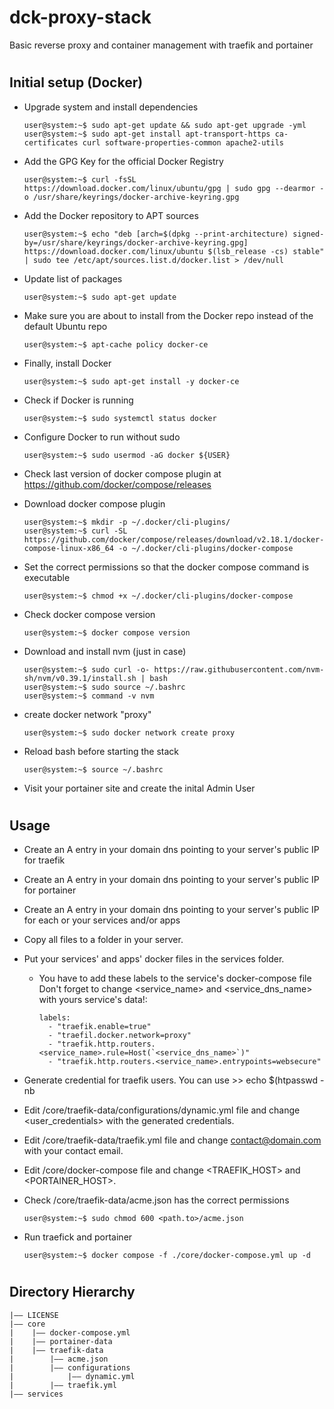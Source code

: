 dck-proxy-stack
===
Basic reverse proxy and container management with traefik and portainer

#

## Initial setup (Docker)

- Upgrade system and install dependencies
	```console
	user@system:~$ sudo apt-get update && sudo apt-get upgrade -yml
	user@system:~$ sudo apt-get install apt-transport-https ca-certificates curl software-properties-common apache2-utils
	```
	
- Add the GPG Key for the official Docker Registry
	```console
	user@system:~$ curl -fsSL https://download.docker.com/linux/ubuntu/gpg | sudo gpg --dearmor -o /usr/share/keyrings/docker-archive-keyring.gpg
	```
	
- Add the Docker repository to APT sources
	```console
	user@system:~$ echo "deb [arch=$(dpkg --print-architecture) signed-by=/usr/share/keyrings/docker-archive-keyring.gpg] https://download.docker.com/linux/ubuntu $(lsb_release -cs) stable" | sudo tee /etc/apt/sources.list.d/docker.list > /dev/null
	```

- Update list of packages
	```console
	user@system:~$ sudo apt-get update
	```

- Make sure you are about to install from the Docker repo instead of the default Ubuntu repo
	```console
	user@system:~$ apt-cache policy docker-ce
	```

- Finally, install Docker
	```console
	user@system:~$ sudo apt-get install -y docker-ce
	```

- Check if Docker is running
	```console
	user@system:~$ sudo systemctl status docker
	```

- Configure Docker to run without sudo
	```console
	user@system:~$ sudo usermod -aG docker ${USER}
	```

- Check last version of docker compose plugin at https://github.com/docker/compose/releases
- Download docker compose plugin
	```console
	user@system:~$ mkdir -p ~/.docker/cli-plugins/
	user@system:~$ curl -SL https://github.com/docker/compose/releases/download/v2.18.1/docker-compose-linux-x86_64 -o ~/.docker/cli-plugins/docker-compose
	```

- Set the correct permissions so that the docker compose command is executable
	```console
	user@system:~$ chmod +x ~/.docker/cli-plugins/docker-compose
	```

- Check docker compose version
	```console
	user@system:~$ docker compose version
	```
	
- Download and install nvm (just in case)
	```console
	user@system:~$ sudo curl -o- https://raw.githubusercontent.com/nvm-sh/nvm/v0.39.1/install.sh | bash
	user@system:~$ sudo source ~/.bashrc
	user@system:~$ command -v nvm
	```
	
- create docker network "proxy"
	```console
	user@system:~$ sudo docker network create proxy
	```
	
- Reload bash before starting the stack
	```console
	user@system:~$ source ~/.bashrc
	```

- Visit your portainer site and create the inital Admin User



#

## Usage
- Create an A entry in your domain dns pointing to your server's public IP for traefik
- Create an A entry in your domain dns pointing to your server's public IP for portainer
- Create an A entry in your domain dns pointing to your server's public IP for each or your services and/or apps 
- Copy all files to a folder in your server.
- Put your services' and apps' docker files in the services folder.
  - You have to add these labels to the service's docker-compose file
	Don't forget to change <service_name> and <service_dns_name> with yours service's data!:
    ```
    labels:
      - "traefik.enable=true"
      - "traefil.docker.network=proxy"
      - "traefik.http.routers.<service_name>.rule=Host(`<service_dns_name>`)"
      - "traefik.http.routers.<service_name>.entrypoints=websecure"
    ```
- Generate credential for traefik users. You can use  >> echo $(htpasswd -nb <username> <password>
- Edit /core/traefik-data/configurations/dynamic.yml file and change <user_credentials> with the generated credentials.
- Edit /core/traefik-data/traefik.yml file and change <contact@domain.com> with your contact email.
- Edit /core/docker-compose file and change <TRAEFIK_HOST> and <PORTAINER_HOST>.
- Check /core/traefik-data/acme.json has the correct permissions
	```console
	user@system:~$ sudo chmod 600 <path.to>/acme.json
	```
	
- Run traefick and portainer
	```console
	user@system:~$ docker compose -f ./core/docker-compose.yml up -d
	```
	


#

## Directory Hierarchy
```
|—— LICENSE
|—— core
|    |—— docker-compose.yml
|    |—— portainer-data
|    |—— traefik-data
|        |—— acme.json
|        |—— configurations
|            |—— dynamic.yml
|        |—— traefik.yml
|—— services
```
#